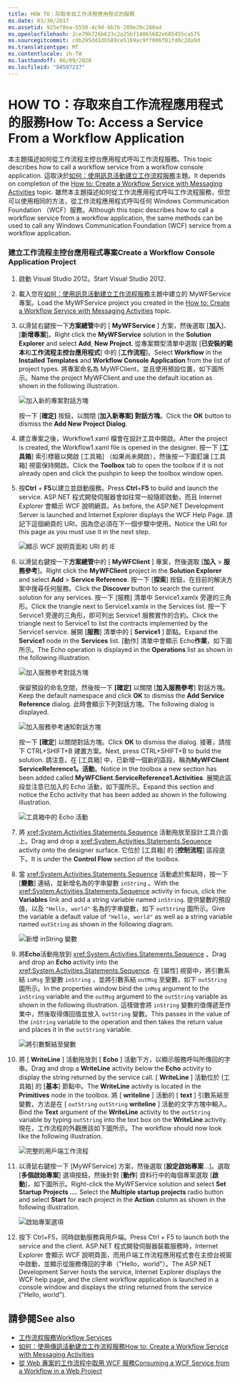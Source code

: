 ```yaml
---
title: HOW TO：存取來自工作流程應用程式的服務
ms.date: 03/30/2017
ms.assetid: 925ef8ea-5550-4c9d-bb7b-209e20c280ad
ms.openlocfilehash: 2ce79b726b623c2a25bf14065682e685455ca575
ms.sourcegitcommit: cdb295dd1db589ce5169ac9ff096f01fd0c2da9d
ms.translationtype: MT
ms.contentlocale: zh-TW
ms.lasthandoff: 06/09/2020
ms.locfileid: "84597237"
---
```

# <a name="how-to-access-a-service-from-a-workflow-application"></a><span data-ttu-id="d0fa1-102">HOW TO：存取來自工作流程應用程式的服務</span><span class="sxs-lookup"><span data-stu-id="d0fa1-102">How To: Access a Service From a Workflow Application</span></span>
<span data-ttu-id="d0fa1-103">本主題描述如何從工作流程主控台應用程式呼叫工作流程服務。</span><span class="sxs-lookup"><span data-stu-id="d0fa1-103">This topic describes how to call a workflow service from a workflow console application.</span></span> <span data-ttu-id="d0fa1-104">這取決於[如何：使用訊息活動建立工作流程服務](how-to-create-a-workflow-service-with-messaging-activities.md)主題。</span><span class="sxs-lookup"><span data-stu-id="d0fa1-104">It depends on completion of the [How to: Create a Workflow Service with Messaging Activities](how-to-create-a-workflow-service-with-messaging-activities.md) topic.</span></span> <span data-ttu-id="d0fa1-105">雖然本主題描述如何從工作流應用程式呼叫工作流程服務，但您可以使用相同的方法，從工作流程應用程式呼叫任何 Windows Communication Foundation （WCF）服務。</span><span class="sxs-lookup"><span data-stu-id="d0fa1-105">Although this topic describes how to call a workflow service from a workflow application, the same methods can be used to call any Windows Communication Foundation (WCF) service from a workflow application.</span></span>

### <a name="create-a-workflow-console-application-project"></a><span data-ttu-id="d0fa1-106">建立工作流程主控台應用程式專案</span><span class="sxs-lookup"><span data-stu-id="d0fa1-106">Create a Workflow Console Application Project</span></span>

1. <span data-ttu-id="d0fa1-107">啟動 Visual Studio 2012。</span><span class="sxs-lookup"><span data-stu-id="d0fa1-107">Start Visual Studio 2012.</span></span>

2. <span data-ttu-id="d0fa1-108">載入您在[如何：使用訊息活動建立工作流程服務](how-to-create-a-workflow-service-with-messaging-activities.md)主題中建立的 MyWFService 專案。</span><span class="sxs-lookup"><span data-stu-id="d0fa1-108">Load the MyWFService project you created in the [How to: Create a Workflow Service with Messaging Activities](how-to-create-a-workflow-service-with-messaging-activities.md) topic.</span></span>

3. <span data-ttu-id="d0fa1-109">以滑鼠右鍵按一下**方案總管**中的 [ **MyWFService** ] 方案，然後選取 [**加入**]、[**新增專案**]。</span><span class="sxs-lookup"><span data-stu-id="d0fa1-109">Right click the **MyWFService** solution in the **Solution Explorer** and select **Add**, **New Project**.</span></span> <span data-ttu-id="d0fa1-110">從專案類型清單中選取 [**已安裝的範本**和**工作流程主控台應用程式**] 中的 [**工作流程**]。</span><span class="sxs-lookup"><span data-stu-id="d0fa1-110">Select **Workflow** in the **Installed Templates** and **Workflow Console Application** from the list of project types.</span></span> <span data-ttu-id="d0fa1-111">將專案命名為 MyWFClient，並且使用預設位置，如下圖所示。</span><span class="sxs-lookup"><span data-stu-id="d0fa1-111">Name the project MyWFClient and use the default location as shown in the following illustration.</span></span>

     ![加入新的專案對話方塊](./media/how-to-access-a-service-from-a-workflow-application/add-new-project-dialog.jpg)

     <span data-ttu-id="d0fa1-113">按一下 [**確定]** 按鈕，以關閉 [**加入新專案] 對話方塊**。</span><span class="sxs-lookup"><span data-stu-id="d0fa1-113">Click the **OK** button to dismiss the **Add New Project Dialog**.</span></span>

4. <span data-ttu-id="d0fa1-114">建立專案之後，Workflow1.xaml 檔會在設計工具中開啟。</span><span class="sxs-lookup"><span data-stu-id="d0fa1-114">After the project is created, the Workflow1.xaml file is opened in the designer.</span></span> <span data-ttu-id="d0fa1-115">按一下 [**工具箱**] 索引標籤以開啟 [工具箱] （如果尚未開啟），然後按一下圖釘讓 [工具箱] 視窗保持開啟。</span><span class="sxs-lookup"><span data-stu-id="d0fa1-115">Click the **Toolbox** tab to open the toolbox if it is not already open and click the pushpin to keep the toolbox window open.</span></span>

5. <span data-ttu-id="d0fa1-116">按**Ctrl** + **F5**以建立並啟動服務。</span><span class="sxs-lookup"><span data-stu-id="d0fa1-116">Press **Ctrl**+**F5** to build and launch the service.</span></span> <span data-ttu-id="d0fa1-117">ASP.NET 程式開發伺服器會如往常一般隨即啟動，而且 Internet Explorer 會顯示 WCF 說明網頁。</span><span class="sxs-lookup"><span data-stu-id="d0fa1-117">As before, the ASP.NET Development Server is launched and Internet Explorer displays the WCF Help Page.</span></span> <span data-ttu-id="d0fa1-118">請記下這個網頁的 URI，因為您必須在下一個步驟中使用。</span><span class="sxs-lookup"><span data-stu-id="d0fa1-118">Notice the URI for this page as you must use it in the next step.</span></span>

     ![顯示 WCF 說明頁面和 URI 的 IE](./media/how-to-access-a-service-from-a-workflow-application/ie-wcf-help-page-uri.jpg)

6. <span data-ttu-id="d0fa1-120">以滑鼠右鍵按一下**方案總管**中的 [ **MyWFClient** ] 專案，然後選取 [**加入**  >  **服務參考**]。</span><span class="sxs-lookup"><span data-stu-id="d0fa1-120">Right click the **MyWFClient** project in the **Solution Explorer** and select **Add** > **Service Reference**.</span></span> <span data-ttu-id="d0fa1-121">按一下 [**探索**] 按鈕，在目前的解決方案中搜尋任何服務。</span><span class="sxs-lookup"><span data-stu-id="d0fa1-121">Click the **Discover** button to search the current solution for any services.</span></span> <span data-ttu-id="d0fa1-122">按一下 [服務] 清單中 Service1.xamlx 旁邊的三角形。</span><span class="sxs-lookup"><span data-stu-id="d0fa1-122">Click the triangle next to Service1.xamlx in the Services list.</span></span> <span data-ttu-id="d0fa1-123">按一下 Service1 旁邊的三角形，即可列出 Service1 服務實作的合約。</span><span class="sxs-lookup"><span data-stu-id="d0fa1-123">Click the triangle next to Service1 to list the contracts implemented by the Service1 service.</span></span> <span data-ttu-id="d0fa1-124">展開 [**服務**] 清單中的 [ **Service1** ] 節點。</span><span class="sxs-lookup"><span data-stu-id="d0fa1-124">Expand the **Service1** node in the **Services** list.</span></span> <span data-ttu-id="d0fa1-125">[動作] 清單中會顯示 Echo**作業**，如下圖所示。</span><span class="sxs-lookup"><span data-stu-id="d0fa1-125">The Echo operation is displayed in the **Operations** list as shown in the following illustration.</span></span>

     ![加入服務參考對話方塊](./media/how-to-access-a-service-from-a-workflow-application/add-service-reference.jpg)

     <span data-ttu-id="d0fa1-127">保留預設的命名空間，然後按一下 **[確定]** 以關閉 [**加入服務參考**] 對話方塊。</span><span class="sxs-lookup"><span data-stu-id="d0fa1-127">Keep the default namespace and click **OK** to dismiss the **Add Service Reference** dialog.</span></span> <span data-ttu-id="d0fa1-128">此時會顯示下列對話方塊。</span><span class="sxs-lookup"><span data-stu-id="d0fa1-128">The following dialog is displayed.</span></span>

     ![加入服務參考通知對話方塊](./media/how-to-access-a-service-from-a-workflow-application/add-service-reference-dialog.jpg)

     <span data-ttu-id="d0fa1-130">按一下 **[確定**] 以關閉對話方塊。</span><span class="sxs-lookup"><span data-stu-id="d0fa1-130">Click **OK** to dismiss the dialog.</span></span> <span data-ttu-id="d0fa1-131">接著，請按下 CTRL+SHIFT+B 建置方案。</span><span class="sxs-lookup"><span data-stu-id="d0fa1-131">Next, press CTRL+SHIFT+B to build the solution.</span></span> <span data-ttu-id="d0fa1-132">請注意，在 [工具箱] 中，已新增一個新的區段，稱為**MyWFClient ServiceReference1。活動**。</span><span class="sxs-lookup"><span data-stu-id="d0fa1-132">Notice in the toolbox a new section has been added called **MyWFClient.ServiceReference1.Activities**.</span></span> <span data-ttu-id="d0fa1-133">展開此區段並注意已加入的 Echo 活動，如下圖所示。</span><span class="sxs-lookup"><span data-stu-id="d0fa1-133">Expand this section and notice the Echo activity that has been added as shown in the following illustration.</span></span>

     ![工具箱中的 Echo 活動](./media/how-to-access-a-service-from-a-workflow-application/echo-activity-toolbox.jpg)

7. <span data-ttu-id="d0fa1-135">將 <xref:System.Activities.Statements.Sequence> 活動拖放至設計工具介面上。</span><span class="sxs-lookup"><span data-stu-id="d0fa1-135">Drag and drop a <xref:System.Activities.Statements.Sequence> activity onto the designer surface.</span></span> <span data-ttu-id="d0fa1-136">它位於 [工具箱] 的 [**控制流程**] 區段底下。</span><span class="sxs-lookup"><span data-stu-id="d0fa1-136">It is under the **Control Flow** section of the toolbox.</span></span>

8. <span data-ttu-id="d0fa1-137">當 <xref:System.Activities.Statements.Sequence> 活動處於焦點時，按一下 [**變數**] 連結，並新增名為的字串變數 `inString` 。</span><span class="sxs-lookup"><span data-stu-id="d0fa1-137">With the <xref:System.Activities.Statements.Sequence> activity in focus, click the **Variables** link and add a string variable named `inString`.</span></span> <span data-ttu-id="d0fa1-138">提供變數的預設值，以及 `"Hello, world"` 名為的字串變數，如下 `outString` 圖所示。</span><span class="sxs-lookup"><span data-stu-id="d0fa1-138">Give the variable a default value of `"Hello, world"` as well as a string variable named `outString` as shown in the following diagram.</span></span>

     ![新增 inString 變數](./media/how-to-access-a-service-from-a-workflow-application/add-instring-variable.jpg)

9. <span data-ttu-id="d0fa1-140">將**Echo**活動拖放到 <xref:System.Activities.Statements.Sequence> 。</span><span class="sxs-lookup"><span data-stu-id="d0fa1-140">Drag and drop an **Echo** activity into the <xref:System.Activities.Statements.Sequence>.</span></span> <span data-ttu-id="d0fa1-141">在 [屬性] 視窗中，將引數系結 `inMsg` 至變數 `inString` ，並將引數系結 `outMsg` 至變數，如下 `outString` 圖所示。</span><span class="sxs-lookup"><span data-stu-id="d0fa1-141">In the properties window bind the `inMsg` argument to the `inString` variable and the `outMsg` argument to the `outString` variable as shown in the following illustration.</span></span> <span data-ttu-id="d0fa1-142">這樣做會將 `inString` 變數的值傳遞至作業中，然後取得傳回值並放入 `outString` 變數。</span><span class="sxs-lookup"><span data-stu-id="d0fa1-142">This passes in the value of the `inString` variable to the operation and then takes the return value and places it in the `outString` variable.</span></span>

     ![將引數繫結至變數](./media/how-to-access-a-service-from-a-workflow-application/bind-arguments-variables.jpg)

10. <span data-ttu-id="d0fa1-144">將 [ **WriteLine** ] 活動拖放到 [ **Echo** ] 活動下方，以顯示服務呼叫所傳回的字串。</span><span class="sxs-lookup"><span data-stu-id="d0fa1-144">Drag and drop a **WriteLine** activity below the **Echo** activity to display the string returned by the service call.</span></span> <span data-ttu-id="d0fa1-145">[ **WriteLine** ] 活動位於 [工具箱] 的 [**基本**] 節點中。</span><span class="sxs-lookup"><span data-stu-id="d0fa1-145">The **WriteLine** activity is located in the **Primitives** node in the toolbox.</span></span> <span data-ttu-id="d0fa1-146">將 [ **writeline** ] 活動的 [ **text** ] 引數系結至變數，方法是在 [ `outString` `outString` **writeline** ] 活動的文字方塊中輸入。</span><span class="sxs-lookup"><span data-stu-id="d0fa1-146">Bind the **Text** argument of the **WriteLine** activity to the `outString` variable by typing `outString` into the text box on the **WriteLine** activity.</span></span> <span data-ttu-id="d0fa1-147">現在，工作流程的外觀應該如下圖所示。</span><span class="sxs-lookup"><span data-stu-id="d0fa1-147">The workflow should now look like the following illustration.</span></span>

     ![完整的用戶端工作流程](./media/how-to-access-a-service-from-a-workflow-application/complete-client-workflow.jpg)

11. <span data-ttu-id="d0fa1-149">以滑鼠右鍵按一下 [MyWFService] 方案，然後選取 [**設定啟始專案**...]。選取 [**多個啟始專案**] 選項按鈕，然後針對 [**動作**] 資料行中的每個專案選取 [**啟動**]，如下圖所示。</span><span class="sxs-lookup"><span data-stu-id="d0fa1-149">Right-click the MyWFService solution and select **Set Startup Projects ...**. Select the **Multiple startup projects** radio button and select **Start** for each project in the **Action** column as shown in the following illustration.</span></span>

     ![啟始專案選項](./media/how-to-access-a-service-from-a-workflow-application/startup-project-options.jpg)

12. <span data-ttu-id="d0fa1-151">按下 Ctrl+F5，同時啟動服務與用戶端。</span><span class="sxs-lookup"><span data-stu-id="d0fa1-151">Press Ctrl + F5 to launch both the service and the client.</span></span> <span data-ttu-id="d0fa1-152">ASP.NET 程式開發伺服器裝載服務時，Internet Explorer 會顯示 WCF 說明頁面，而用戶端工作流程應用程式會在主控台視窗中啟動，並顯示從服務傳回的字串（"Hello，world"）。</span><span class="sxs-lookup"><span data-stu-id="d0fa1-152">The ASP.NET Development Server hosts the service, Internet Explorer displays the WCF help page, and the client workflow application is launched in a console window and displays the string returned from the service ("Hello, world").</span></span>

## <a name="see-also"></a><span data-ttu-id="d0fa1-153">請參閱</span><span class="sxs-lookup"><span data-stu-id="d0fa1-153">See also</span></span>

- [<span data-ttu-id="d0fa1-154">工作流程服務</span><span class="sxs-lookup"><span data-stu-id="d0fa1-154">Workflow Services</span></span>](workflow-services.md)
- [<span data-ttu-id="d0fa1-155">如何：使用傳訊活動建立工作流程服務</span><span class="sxs-lookup"><span data-stu-id="d0fa1-155">How to: Create a Workflow Service with Messaging Activities</span></span>](how-to-create-a-workflow-service-with-messaging-activities.md)
- [<span data-ttu-id="d0fa1-156">從 Web 專案的工作流程中取用 WCF 服務</span><span class="sxs-lookup"><span data-stu-id="d0fa1-156">Consuming a WCF Service from a Workflow in a Web Project</span></span>](https://docs.microsoft.com/archive/blogs/endpoint/how-to-consume-a-wcf-service-from-a-wf4-workflow)
